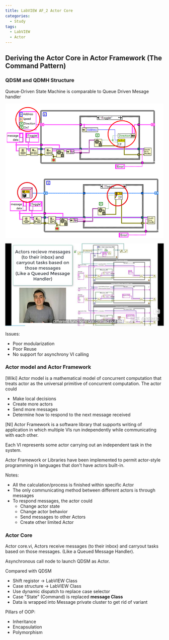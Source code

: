 ```yaml
---
title: LabVIEW AF_2 Actor Core
categories:
  - Study
tags:
  - LabVIEW
  - Actor
---
```

## Deriving the Actor Core in Actor Framework (The Command Pattern)

### QDSM and QDMH Structure

Queue-Driven State Machine is  comparable to Queue Driven Mesage handler
<p align="center"> <img src="/assets/images/LabVIEW Actor Framework/2/framework Change.png"> </p>

<p align="center"> <img src="/assets/images/LabVIEW Actor Framework/2/2.jpg"> </p>

Issues:

* Poor modularization
* Poor Reuse
* No support for asynchrony VI calling


### Actor model and Actor Framework
[Wiki] Actor model is a mathematical model of concurrent computation that treats actor as the universal primitive of concurrent computation. The actor could
* Make local decisions
* Create more actors
* Send more messages
* Determine how to respond to the next message received  

[NI] Actor Framework is a software library that supports writing of application in which multiple VIs run independently while communicating with each other.

Each VI represents some actor carrying out an independent task in the system.  

Actor Framework or Libraries have been implemented to permit actor-style programming in languages that don't have actors built-in.

Notes:
* All  the calculation/process is finished within specific Actor
* The only communicating method between different actors is through messages
* To respond messages, the actor could
    * Change actor state
    * Change actor behavior
    * Send messages to other Actors
    * Create other limited Actor



### Actor Core

Actor core.vi, Actors receive messages (to their inbox) and carryout tasks based on those messages. (Like a Queued Message Handler).

Asynchronous call node to launch QDSM as Actor.

Compared with QDSM

* Shift registor -> LabVIEW Class
* Case structure -> LabVIEW Class
* Use dynamic dispatch to replace case selector
* Case "State" (Command) is replaced **message Class**
* Data is wrapped into Message private cluster to get rid of variant

Pillars of OOP:
* Inheritance
* Encapsulation
* Polymorphism
